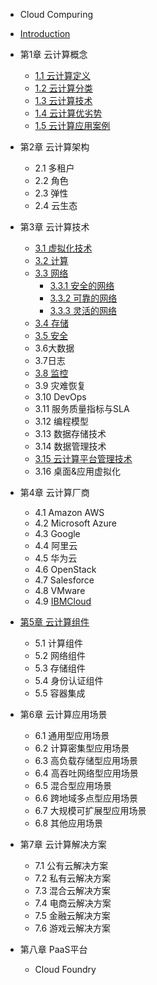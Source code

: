 * Cloud Compuring

* [Introduction](Cloud_Computing/README.md)
* 第1章 云计算概念
  * [1.1 云计算定义](Cloud_Computing/1-云计算概念/1.1-云计算定义.md)
  * [1.2 云计算分类](Cloud_Computing/1-云计算概念/1.2-云计算分类.md)
  * [1.3 云计算技术](Cloud_Computing/1-云计算概念/1.3-云计算技术.md)
  * [1.4 云计算优劣势](Cloud_Computing/1-云计算概念/1.4-云计算优劣势.md)
  * [1.5 云计算应用案例](Cloud_Computing/1-云计算概念/1.5-云计算应用案例.md)
* 第2章 云计算架构
  * 2.1 多租户
  * 2.2 角色
  * 2.3 弹性
  * 2.4 云生态
* 第3章 云计算技术
  * [3.1 虚拟化技术](Cloud_Computing/3-云计算技术/3.1-虚拟化技术.md)
  * [3.2 计算](Cloud_Computing/3-云计算技术/3.2-计算.md)
  * [3.3 网络](Cloud_Computing/3-云计算技术/3.3-网络.md)
    * [3.3.1 安全的网络](Cloud_Computing/3-云计算技术/3.3.1-安全的网络.md)
    * [3.3.2 可靠的网络](Cloud_Computing/3-云计算技术/3.3.2-可靠的网络.md)
    * [3.3.3 灵活的网络](Cloud_Computing/3-云计算技术/3.3.3-灵活的网络.md)
  * [3.4 存储](Cloud_Computing/3-云计算技术/3.4-存储.md)
  * [3.5 安全](Cloud_Computing/3-云计算技术/3.5-安全.md)
  * 3.6大数据
  * 3.7日志
  * [3.8 监控](Cloud_Computing/3-云计算技术/3.8-监控.md)
  * 3.9 灾难恢复
  * 3.10 DevOps
  * 3.11 服务质量指标与SLA
  * 3.12 编程模型
  * 3.13 数据存储技术
  * 3.14 数据管理技术
  * [3.15 云计算平台管理技术](Cloud_Computing/3-云计算技术/3.15-云计算平台管理技术.md)
  * 3.16 桌面&应用虚拟化
* 第4章 云计算厂商
  * 4.1 Amazon AWS
  * 4.2 Microsoft Azure
  * 4.3 Google
  * 4.4 阿里云
  * 4.5 华为云
  * 4.6 OpenStack
  * 4.7 Salesforce
  * 4.8 VMware
  * 4.9 [IBMCloud](Cloud_Computing/4-云计算厂商/IBMCloud.md)
* [第5章 云计算组件](Cloud_Computing/5-云计算组件/5-云计算组件.md)
  * 5.1 计算组件
  * 5.2 网络组件
  * 5.3 存储组件
  * 5.4 身份认证组件
  * 5.5 容器集成
* 第6章 云计算应用场景
  * 6.1 通用型应用场景
  * 6.2 计算密集型应用场景
  * 6.3 高负载存储型应用场景
  * 6.4 高吞吐网络型应用场景
  * 6.5 混合型应用场景
  * 6.6 跨地域多点型应用场景
  * 6.7 大规模可扩展型应用场景
  * 6.8 其他应用场景
* 第7章 云计算解决方案
  * 7.1 公有云解决方案
  * 7.2 私有云解决方案
  * 7.3 混合云解决方案
  * 7.4 电商云解决方案
  * 7.5 金融云解决方案
  * 7.6 游戏云解决方案
* 第八章 PaaS平台
  * Cloud Foundry
